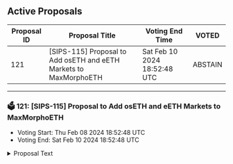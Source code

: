 ## Active Proposals

| Proposal ID | Proposal Title | Voting End Time | VOTED |
|-------------|----------------|-----------------|-------|
| 121 | [SIPS-115] Proposal to Add osETH and eETH Markets to MaxMorphoETH | Sat Feb 10 2024 18:52:48 UTC | ABSTAIN |

---

### 🗳 121: [SIPS-115] Proposal to Add osETH and eETH Markets to MaxMorphoETH
- Voting Start: Thu Feb 08 2024 18:52:48 UTC
- Voting End: Sat Feb 10 2024 18:52:48 UTC

<details>
<summary>Proposal Text</summary>
 
This text proposal is to add new markets to the Max Morpho ETH Cellar. If accepted, a strategist call through Steward will add the osETH and weETH positions to the Cellar. For more information, see the corresponding forum post: https://community.sommelier.finance/t/sips-115-proposal-to-add-new-markets-to-maxmorphoeth/1260
</details>
